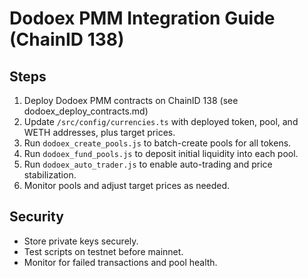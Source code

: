# Dodoex PMM Integration Guide (ChainID 138)

## Steps

1. Deploy Dodoex PMM contracts on ChainID 138 (see dodoex_deploy_contracts.md)
2. Update `/src/config/currencies.ts` with deployed token, pool, and WETH addresses, plus target prices.
3. Run `dodoex_create_pools.js` to batch-create pools for all tokens.
4. Run `dodoex_fund_pools.js` to deposit initial liquidity into each pool.
5. Run `dodoex_auto_trader.js` to enable auto-trading and price stabilization.
6. Monitor pools and adjust target prices as needed.

## Security
- Store private keys securely.
- Test scripts on testnet before mainnet.
- Monitor for failed transactions and pool health.
